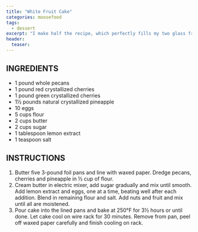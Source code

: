 ```yaml
---
title: "White Fruit Cake"
categories: moosefood
tags: 
  - dessert
excerpt: "I make half the recipe, which perfectly fills my two glass fruitcake pans (lined on the bottom with parchment or waxed paper). I baked them for 2 hours, 45 minutes at 250°F but next year we'll try a little less time (5-10 minutes less)."
header:
  teaser: 
---
```


## INGREDIENTS
* 1 pound whole pecans
* 1 pound red crystallized cherries
* 1 pound green crystallized cherries
* 1½ pounds natural crystallized pineapple
* 10 eggs
* 5 cups flour
* 2 cups butter
* 2 cups sugar
* 1 tablespoon lemon extract
* 1 teaspoon salt

## INSTRUCTIONS
1. Butter five 3-pound foil pans and line with waxed paper. Dredge pecans, cherries and pineapple in ½ cup of flour.
2. Cream butter in electric mixer, add sugar gradually and mix until smooth. Add lemon extract and eggs, one at a time, beating well after each addition. Blend in remaining flour and salt. Add nuts and fruit and mix until all are moistened.
3. Pour cake into the lined pans and bake at 250°F for 3½ hours or until done. Let cake cool on wire rack for 30 minutes. Remove from pan, peel off waxed paper carefully and finish cooling on rack.
